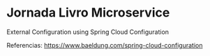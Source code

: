 # Jornada Livro Microservice

External Configuration using Spring Cloud Configuration

Referencias:
https://www.baeldung.com/spring-cloud-configuration
